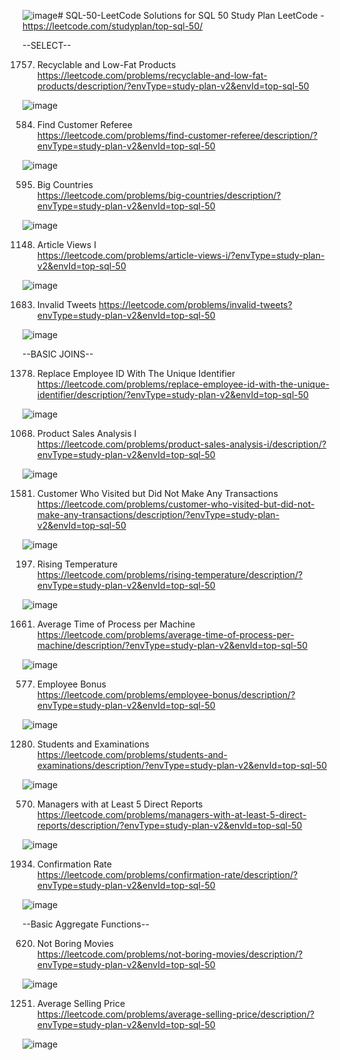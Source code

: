 ![image](https://github.com/user-attachments/assets/0456e32e-1825-4aa4-b145-c6777ad6bb6d)# SQL-50-LeetCode
Solutions for SQL 50 Study Plan LeetCode -<br>
https://leetcode.com/studyplan/top-sql-50/

--SELECT--

1757. Recyclable and Low-Fat Products<br>
https://leetcode.com/problems/recyclable-and-low-fat-products/description/?envType=study-plan-v2&envId=top-sql-50

![image](https://github.com/user-attachments/assets/459771f2-5d6d-488a-ac82-64a43aa1008b)

584. Find Customer Referee<br>
https://leetcode.com/problems/find-customer-referee/description/?envType=study-plan-v2&envId=top-sql-50

![image](https://github.com/user-attachments/assets/9023b094-6f75-4e0f-86cc-53cc505b5e77)

595. Big Countries<br>
https://leetcode.com/problems/big-countries/description/?envType=study-plan-v2&envId=top-sql-50

![image](https://github.com/user-attachments/assets/f9eb1f2d-e17b-4b4d-816c-f230bb6d045d)

1148. Article Views I<br>
https://leetcode.com/problems/article-views-i/?envType=study-plan-v2&envId=top-sql-50

![image](https://github.com/user-attachments/assets/caccc4d2-1e8c-44d1-b2d8-ec2fb30536fa)

1683. Invalid Tweets
https://leetcode.com/problems/invalid-tweets?envType=study-plan-v2&envId=top-sql-50

![image](https://github.com/user-attachments/assets/271d589a-20e1-4bba-a2ef-bc876ccbc4ea)

--BASIC JOINS--

1378. Replace Employee ID With The Unique Identifier<BR>
https://leetcode.com/problems/replace-employee-id-with-the-unique-identifier/description/?envType=study-plan-v2&envId=top-sql-50

![image](https://github.com/user-attachments/assets/70dd3d02-e2fa-483c-a95b-26285dfac2ff)

1068. Product Sales Analysis I<br>
https://leetcode.com/problems/product-sales-analysis-i/description/?envType=study-plan-v2&envId=top-sql-50

![image](https://github.com/user-attachments/assets/e1752e99-71f9-40f1-a340-7c809f84ac39)

1581. Customer Who Visited but Did Not Make Any Transactions<br>
https://leetcode.com/problems/customer-who-visited-but-did-not-make-any-transactions/description/?envType=study-plan-v2&envId=top-sql-50

![image](https://github.com/user-attachments/assets/d2fb9007-889a-42f8-b9f5-d007c9686d8c)

197. Rising Temperature<br>
https://leetcode.com/problems/rising-temperature/description/?envType=study-plan-v2&envId=top-sql-50

![image](https://github.com/user-attachments/assets/a0150cac-3c30-44bc-8b66-2d1ceafb21f2)

1661. Average Time of Process per Machine<br>
https://leetcode.com/problems/average-time-of-process-per-machine/description/?envType=study-plan-v2&envId=top-sql-50

![image](https://github.com/user-attachments/assets/35062001-4074-4f21-b27a-b8775a16eeba)

577. Employee Bonus<br>
https://leetcode.com/problems/employee-bonus/description/?envType=study-plan-v2&envId=top-sql-50

![image](https://github.com/user-attachments/assets/5eea2943-1ea3-4f93-8848-7dbfb0d16acb)

1280. Students and Examinations<br>
https://leetcode.com/problems/students-and-examinations/description/?envType=study-plan-v2&envId=top-sql-50

![image](https://github.com/user-attachments/assets/a962447e-0dbe-4965-a564-939f917072fe)

570. Managers with at Least 5 Direct Reports<br>
https://leetcode.com/problems/managers-with-at-least-5-direct-reports/description/?envType=study-plan-v2&envId=top-sql-50

![image](https://github.com/user-attachments/assets/c2db7920-3d4c-4214-8997-55473f133184)

1934. Confirmation Rate<br>
https://leetcode.com/problems/confirmation-rate/description/?envType=study-plan-v2&envId=top-sql-50

![image](https://github.com/user-attachments/assets/d3855dc2-e384-4d8f-985e-535eba4c0da8)

--Basic Aggregate Functions--

620. Not Boring Movies<br>
https://leetcode.com/problems/not-boring-movies/description/?envType=study-plan-v2&envId=top-sql-50

![image](https://github.com/user-attachments/assets/c78b4ef6-1d7f-41f1-b208-6d1dc8fee639)

1251. Average Selling Price<br>
https://leetcode.com/problems/average-selling-price/description/?envType=study-plan-v2&envId=top-sql-50

![image](https://github.com/user-attachments/assets/8a413cc6-9407-4340-83f1-ce5c66a0e624)










